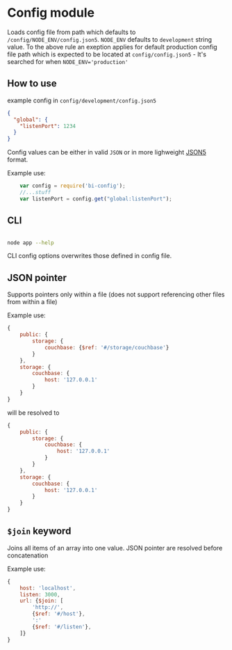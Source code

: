 # Config module


Loads config file from path which defaults to `/config/NODE_ENV/config.json5`. `NODE_ENV` defaults to `development` string value.
To the above rule an exeption applies for default production config file path which is expected to be located at `config/config.json5` - It's searched for when `NODE_ENV='production'`

## How to use

example config in `config/development/config.json5`
```json
{
  "global": {
    "listenPort": 1234
  }
}
```

Config values can be either in valid `JSON` or in more lighweight [JSON5](https://github.com/json5/json5) format.

Example use:
```js
    var config = require('bi-config');
    //...stuff
    var listenPort = config.get("global:listenPort");
```

## CLI

```bash

node app --help
```

CLI config options overwrites those defined in config file.

## JSON pointer

Supports pointers only within a file (does not support referencing other files from within a file)

Example use:

```javascript
{
    public: {
        storage: {
            couchbase: {$ref: '#/storage/couchbase'}
        }
    },
    storage: {
        couchbase: {
            host: '127.0.0.1'
        }
    }
}
```

will be resolved to

```javascript
{
    public: {
        storage: {
            couchbase: {
                host: '127.0.0.1'
            }
        }
    },
    storage: {
        couchbase: {
            host: '127.0.0.1'
        }
    }
}

```

## `$join` keyword

Joins all items of an array into one value. JSON pointer are resolved before concatenation

Example use: 
```javascript
{
    host: 'localhost',
    listen: 3000,
    url: {$join: [
        'http://',
        {$ref: '#/host'},
        ':'
        {$ref: '#/listen'},
    ]}
}

```
